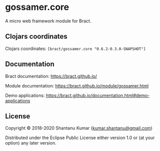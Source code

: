 # gossamer.core

A micro web framework module for Bract.


## Clojars coordinates

Clojars coordinates: `[bract/gossamer.core "0.6.2-0.3.0-SNAPSHOT"]`

## Documentation

Bract documentation: https://bract.github.io/

Module documentation: https://bract.github.io/module/gossamer.html

Demo applications: https://bract.github.io/documentation.html#demo-applications


## License

Copyright © 2018-2020 Shantanu Kumar (kumar.shantanu@gmail.com)

Distributed under the Eclipse Public License either version 1.0 or (at
your option) any later version.
